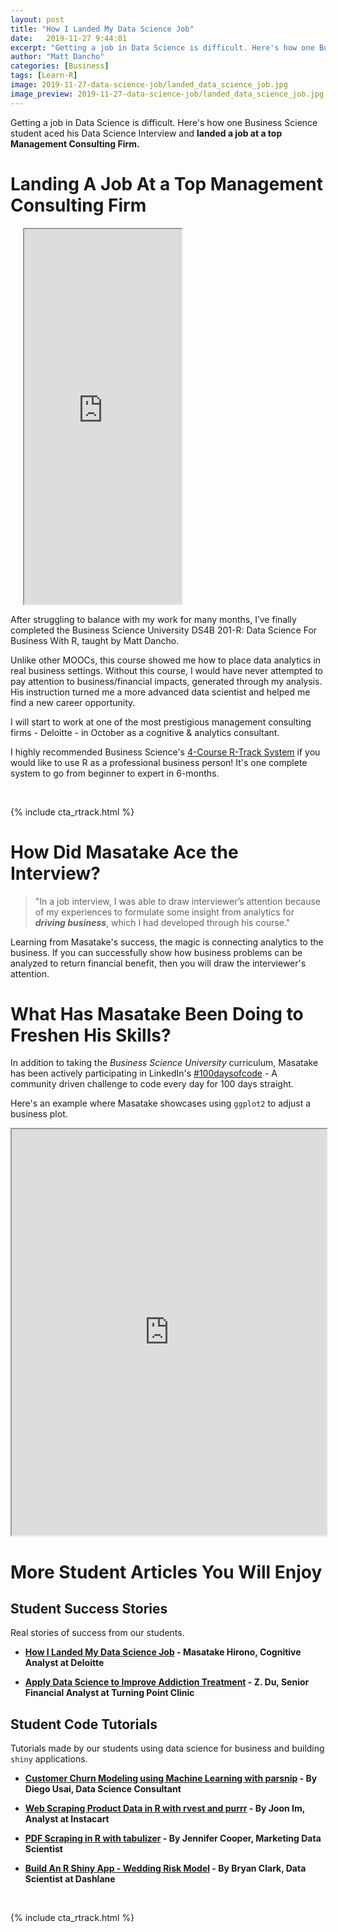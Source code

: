 ```yaml
---
layout: post
title: "How I Landed My Data Science Job"
date:   2019-11-27 9:44:01
excerpt: "Getting a job in Data Science is difficult. Here's how one Business Science student aced his Data Science Interview and landed a job at a top Management Consulting Firm. "
author: "Matt Dancho"
categories: [Business]
tags: [Learn-R]
image: 2019-11-27-data-science-job/landed_data_science_job.jpg
image_preview: 2019-11-27-data-science-job/landed_data_science_job.jpg
---
```




<p class="lead">
Getting a job in Data Science is difficult. Here's how one Business Science student aced his Data Science Interview and <strong>landed a job at a top Management Consulting Firm.</strong> 
</p>



# Landing A Job At a Top Management Consulting Firm

<div class="pull-right hidden-xs" style="width:50%; margin-left:20px;">
  <iframe src="https://www.linkedin.com/embed/feed/update/urn:li:ugcPost:6575992923119288320" height="600" width="100%" frameborder="1" allowfullscreen="" title="Embedded post"></iframe> 
</div>

After struggling to balance with my work for many months, I’ve finally completed the Business Science University DS4B 201-R: Data Science For Business With R, taught by Matt Dancho. 

Unlike other MOOCs, this course showed me how to place data analytics in real business settings. Without this course, I would have never attempted to pay attention to business/financial impacts, generated through my analysis. His instruction turned me a more advanced data scientist and helped me find a new career opportunity. 

I will start to work at one of the most prestigious management consulting firms - Deloitte - in October as a cognitive & analytics consultant. 

I highly recommended Business Science's [4-Course R-Track System](https://university.business-science.io/p/4-course-bundle-machine-learning-and-web-applications-r-track-101-102-201-202a/) if you would like to use R as a professional business person!  It's one complete system to go from beginner to expert in 6-months. 

<br>

{% include cta_rtrack.html %}

# How Did Masatake Ace the Interview?

> "In a job interview, I was able to draw interviewer’s attention because of my experiences to formulate some insight from analytics for ___driving business___, which I had developed through his course."

Learning from Masatake's success, the magic is connecting analytics to the business. If you can successfully show how business problems can be analyzed to return financial benefit, then you will draw the interviewer's attention. 

# What Has Masatake Been Doing to Freshen His Skills?

In addition to taking the _Business Science University_ curriculum, Masatake has been actively participating in LinkedIn's [#100daysofcode](https://www.linkedin.com/feed/hashtag/100daysofcode/) - A community driven challenge to code every day for 100 days straight. 

Here's an example where Masatake showcases using `ggplot2` to adjust a business plot. 

<iframe src="https://www.linkedin.com/embed/feed/update/urn:li:share:6603775184317046784" height="650" width="100%" align="center" frameborder="1" allowfullscreen="" title="Embedded post"></iframe> 

# More Student Articles You Will Enjoy

## Student Success Stories

Real stories of success from our students.

- __[How I Landed My Data Science Job](https://www.business-science.io/business/2019/11/27/how_i_got_my_data_science_job.html) - Masatake Hirono, Cognitive Analyst at Deloitte__

- __[Apply Data Science to Improve Addiction Treatment](https://www.business-science.io/business/2019/11/11/data-science-improve-addiction-treatment.html) - Z. Du, Senior Financial Analyst at Turning Point Clinic__

## Student Code Tutorials

Tutorials made by our students using data science for business and building `shiny` applications. 

- __[Customer Churn Modeling using Machine Learning with parsnip](https://www.business-science.io/code-tools/2019/11/18/parsnip-churn-classification-machine-learning.html) - By Diego Usai, Data Science Consultant__

- __[Web Scraping Product Data in R with rvest and purrr](https://www.business-science.io/code-tools/2019/10/07/rvest-web-scraping.html) - By Joon Im, Analyst at Instacart__

- __[PDF Scraping in R with tabulizer](https://www.business-science.io/code-tools/2019/09/23/tabulizer-pdf-scraping.html) - By Jennifer Cooper, Marketing Data Scientist__

- __[Build An R Shiny App - Wedding Risk Model](https://www.business-science.io/business/2019/06/09/Wedding-Risk-Model-App.html) - By Bryan Clark, Data Scientist at Dashlane__

<br>

{% include cta_rtrack.html %}